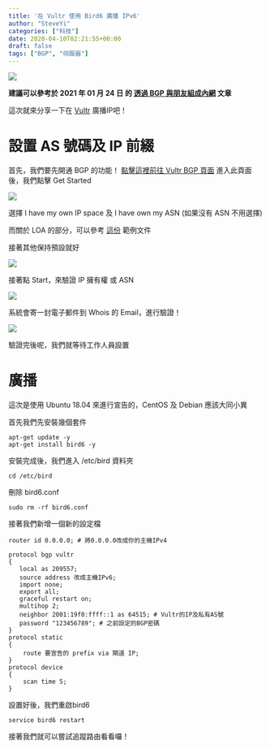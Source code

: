 ```yaml
---
title: '在 Vultr 使用 Bird6 廣播 IPv6'
author: "SteveYi"
categories: ["科技"]
date: 2020-04-10T02:21:55+00:00
draft: false
tags: ["BGP", "伺服器"]
---
```


![](https://static-a1.steveyi.net/media/blog/2020/04/vu-00.png)

**建議可以參考於 2021 年 01 月 24 日 的 [透過 BGP 與朋友組成內網](https://blog.steveyi.net/posts/make-internal-network-by-bgp/) 文章**

這次就來分享一下在 [Vultr](https://vultr.com) 廣播IP吧！

**設置 AS 號碼及 IP 前綴**
===============

首先，我們要先開通 BGP 的功能！
[點擊這裡前往 Vultr BGP 頁面](https://my.vultr.com/network/#network-bgp)
進入此頁面後，我們點擊 Get Started

![](https://static-a1.steveyi.net/media/blog/2020/04/vu-01-1920x961.png)

選擇 I have my own IP space 及 I have own my ASN (如果沒有 ASN 不用選擇)

而關於 LOA 的部分，可以參考 [這份](https://www.vultr.com/docs/example-letter-of-authorization-for-bgp-announcements/) 範例文件

接著其他保持預設就好

![](https://static-a1.steveyi.net/media/blog/2020/04/vu-02.png)

接著點 Start，來驗證 IP 擁有權 或 ASN

![](https://static-a1.steveyi.net/media/blog/2020/04/vu-03-1920x362.png)

系統會寄一封電子郵件到 Whois 的 Email，進行驗證！

![](https://static-a1.steveyi.net/media/blog/2020/04/vu-04.png)

驗證完後呢，我們就等待工作人員設置

**廣播**
======

這次是使用 Ubuntu 18.04 來進行宣告的，CentOS 及 Debian 應該大同小異

首先我們先安裝幾個套件

```
apt-get update -y
apt-get install bird6 -y
```

安裝完成後，我們進入 /etc/bird 資料夾

```
cd /etc/bird
```

刪除 bird6.conf

```
sudo rm -rf bird6.conf
```

接著我們新增一個新的設定檔

```
router id 0.0.0.0; # 將0.0.0.0改成你的主機IPv4

protocol bgp vultr
{
   local as 209557;
   source address 改成主機IPv6;
   import none;
   export all;
   graceful restart on;
   multihop 2;
   neighbor 2001:19f0:ffff::1 as 64515; # Vultr的IP及私有AS號
   password "123456789"; # 之前設定的BGP密碼
}
protocol static
{
    route 要宣告的 prefix via 閘道 IP;
}
protocol device 
{
    scan time 5;
}
```

設置好後，我們重啟bird6

```
service bird6 restart
```

接著我們就可以嘗試追蹤路由看看囉！
